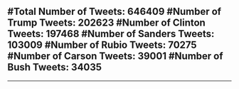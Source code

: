 #Total Number of Tweets: 646409 
#Number of Trump Tweets: 202623
#Number of Clinton Tweets: 197468
#Number of Sanders Tweets: 103009
#Number of Rubio Tweets: 70275
#Number of Carson Tweets: 39001
#Number of Bush Tweets: 34035
---
---
